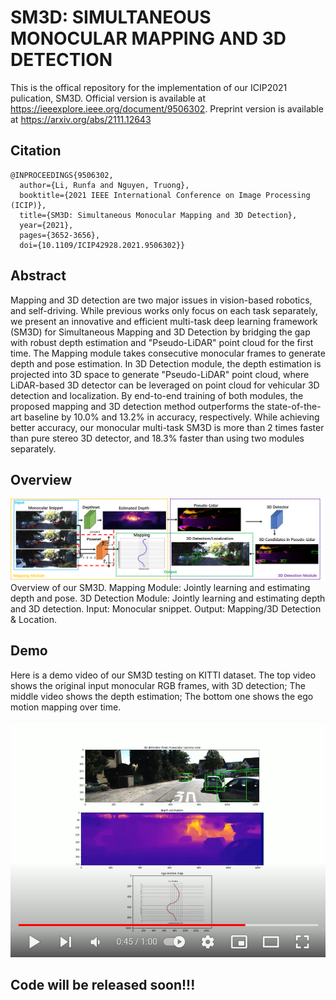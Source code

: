 # SM3D: SIMULTANEOUS MONOCULAR MAPPING AND 3D DETECTION
This is the offical repository for the implementation of our ICIP2021 pulication, SM3D. Official version is available at https://ieeexplore.ieee.org/document/9506302. Preprint version is available at https://arxiv.org/abs/2111.12643

## Citation
```
@INPROCEEDINGS{9506302,
  author={Li, Runfa and Nguyen, Truong},
  booktitle={2021 IEEE International Conference on Image Processing (ICIP)}, 
  title={SM3D: Simultaneous Monocular Mapping and 3D Detection}, 
  year={2021},
  pages={3652-3656},
  doi={10.1109/ICIP42928.2021.9506302}}

```

## Abstract
Mapping and 3D detection are two major issues in vision-based robotics, and self-driving. While previous works only focus on each task separately, we present an innovative and efficient multi-task deep learning framework (SM3D) for Simultaneous Mapping and 3D Detection by bridging the gap with robust depth estimation and "Pseudo-LiDAR" point cloud for the first time. The Mapping module takes consecutive monocular frames to generate depth and pose estimation. In 3D Detection module, the depth estimation is projected into 3D space to generate "Pseudo-LiDAR" point cloud, where LiDAR-based 3D detector can be leveraged on point cloud for vehicular 3D detection and localization. By end-to-end training of both modules, the proposed mapping and 3D detection method outperforms the state-of-the-art baseline by 10.0% and 13.2% in accuracy, respectively. While achieving better accuracy, our monocular multi-task SM3D is more than 2 times faster than pure stereo 3D detector, and 18.3% faster than using two modules separately.

## Overview
![Image text](https://raw.githubusercontent.com/BlarkLee/SM3D/main/overview.png)
Overview of our SM3D. Mapping Module: Jointly learning and estimating depth and pose. 3D Detection Module: Jointly learning and estimating depth and 3D detection. Input: Monocular snippet. Output: Mapping/3D Detection & Location.
## Demo
Here is a demo video of our SM3D testing on KITTI dataset. The top video shows the original input monocular RGB frames, with 3D detection; The middle video shows the depth estimation; The bottom one shows the ego motion mapping over time. 

[![Watch the video](https://raw.githubusercontent.com/BlarkLee/SM3D/main/demo.png)](https://www.youtube.com/watch?v=V9LxW5u3UW4)

## Code will be released soon!!!
